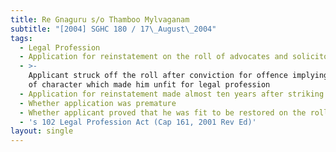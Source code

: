 ```yaml
---
title: Re Gnaguru s/o Thamboo Mylvaganam
subtitle: "[2004] SGHC 180 / 17\_August\_2004"
tags:
  - Legal Profession
  - Application for reinstatement on the roll of advocates and solicitors
  - >-
    Applicant struck off the roll after conviction for offence implying defect
    of character which made him unfit for legal profession
  - Application for reinstatement made almost ten years after striking off
  - Whether application was premature
  - Whether applicant proved that he was fit to be restored on the roll
  - 's 102 Legal Profession Act (Cap 161, 2001 Rev Ed)'
layout: single
---
```


